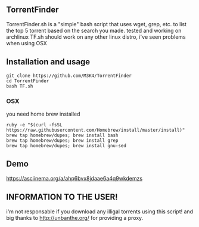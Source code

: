 ## TorrentFinder
TorrentFinder.sh is a "simple" bash script that uses wget, grep, etc. to list the top 5 torrent based on the search you made. tested and working on archlinux TF.sh should work on any other linux distro, i've seen problems when using OSX

## Installation and usage

    git clone https://github.com/M3K4/TorrentFinder
    cd TorrentFinder
    bash TF.sh
    
### OSX
you need home brew installed

    ruby -e "$(curl -fsSL https://raw.githubusercontent.com/Homebrew/install/master/install)"
    brew tap homebrew/dupes; brew install bash
    brew tap homebrew/dupes; brew install grep
    brew tap homebrew/dupes; brew install gnu-sed
    
## Demo

https://asciinema.org/a/ahp6bvx8jdaae6a4q9wkdemzs

## INFORMATION TO THE USER!
i'm not responsable if you download any illigal torrents using this script!
and big thanks to http://unbanthe.org/ for providing a proxy.
